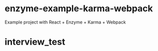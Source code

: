 # enzyme-example-karma-webpack
Example project with React + Enzyme + Karma + Webpack
# interview_test
